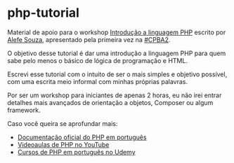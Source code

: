 # php-tutorial

Material de apoio para o workshop [Introdução a linguagem PHP](https://alefesouza.github.io/php-tutorial) escrito por [Alefe Souza](https://alefesouza.com), apresentado pela primeira vez na [#CPBA2](https://campuse.ro/events/Campus-Party-Bahia-2018/workshop/introducao-a-linguagem-php-cpba2/).

O objetivo desse tutorial é dar uma introdução a linguagem PHP para quem sabe pelo menos o básico de lógica de programação e HTML.

Escrevi esse tutorial com o intuito de ser o mais simples e objetivo possível, com uma escrita meio informal com minhas próprias palavras.

Por ser um workshop para iniciantes de apenas 2 horas, eu não irei entrar detalhes mais avançados de orientação a objetos, Composer ou algum framework.

Caso você queira se aprofundar mais:

* [Documentação oficial do PHP em português](http://php.net/manual/pt_BR)
* [Videoaulas de PHP no YouTube](https://www.youtube.com/results?search_query=videoaula+php)
* [Cursos de PHP em português no Udemy](https://www.udemy.com/courses/search/?q=php&src=ukw&p=1&lang=pt)
